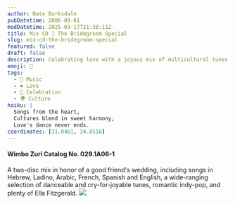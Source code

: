 ```yaml
---
author: Nate Barksdale
pubDatetime: 2006-09-01
modDatetime: 2025-03-17T21:38:11Z
title: Mix CD | The Bridegroom Special
slug: mix-cd-the-bridegroom-special
featured: false
draft: false
description: Celebrating love with a joyous mix of multicultural tunes for a wedding celebration.
emoji: 💍
tags:
  - 🎵 Music
  - ❤️ Love
  - 🎉 Celebration
  - 🌍 Culture
haiku: |
  Songs from the heart,  
  Cultures blend in sweet harmony,  
  Love's dance never ends.
coordinates: [31.0461, 34.8516]
---
```


#### Wimbo Zuri Catalog No. 029.1A06-1

A two-disc mix in honor of a good friend's wedding, including songs in Hebrew, Ladino, Arabic, French, Spanish and English, a wide-ranging selection of danceable and cry-for-joyable tunes, romantic indy-pop, and plenty of Ella Fitzgerald. [![](@assets/images/bridegroom_530.jpg)](@assets/images/bridegroom_530.jpg)
